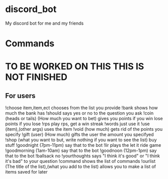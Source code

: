 # discord_bot
My discord bot for me and my friends
# Commands
# TO BE WORKED ON THIS THIS IS NOT FINISHED
## For users
!choose item,item,ect
    chooses from the list you provide
!bank
    shows how much the bank has
!should
    says yes or no to the question you ask
!coin (heads or tails) (How much you want to bet)
    gives you points if you win lose points if you lose
!rps
    play rps, get a win streak
!words
    just use it
!use (item),(other args)
    uses the item
!void (how much)
    gets rid of the points you specify
!gift (user) (How much)
    gifts the user the amount you specifyed
!shop (what you want to but, write nothing if you want to see the list)
    buy stuff
!goodnight (7pm-11pm)
    say that to the bot
!lir
    plays the let it ride game
!goodmorning (1am-10am)
    say that to the bot
!goodnoon (12pm-1pm)
    say that to the bot
!ballsack
    no
!yourthoughts
    says "I think it's good" or "I think it's bad" to your question
!command
    shows the list of commands
!ourlist (The title of the list),(what you add to the list)
    allows you to make a list of items saved for later 
